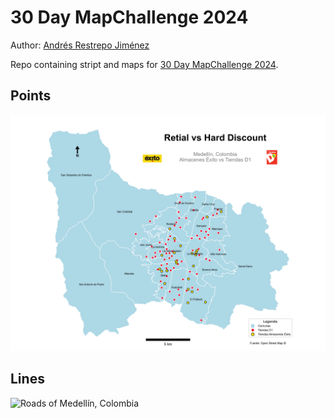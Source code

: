 # 30 Day MapChallenge 2024

Author: [Andrés Restrepo Jiménez](https://www.linkedin.com/in/andres-restrepo-jimenez/)

Repo containing stript and maps for [30 Day MapChallenge 2024](https://30daymapchallenge.com/).

## Points

![Retail vs Hard Discount in Medellín, Colombia](Points/Retail_Harddiscount.png "Retail vs Hard Discount in Medellín,Colombia")

## Lines

![Roads of Medellín, Colombia](Lines/Roads.png "Roads of Medellín, Colombia")

